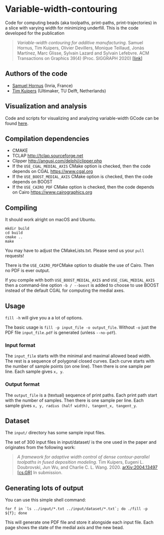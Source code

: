 # Variable-width-contouring

Code for computing beads (aka toolpaths, print-paths, print-trajectories) in a slice with varying width for minimizing underfill.
This is the code developed for the publication

> _Variable-width contouring for additive manufacturing_. Samuel Hornus, Tim Kuipers, Olivier Devillers, Monique Teillaud, Jonàs Martínez, Marc Glisse, Sylvain Lazard and Sylvain Lefebvre. ACM Transactions on Graphics 39(4) (Proc. SIGGRAPH 2020) [[link]](https://hal.inria.fr/hal-02568677)

## Authors of the code

- [Samuel Hornus](https://members.loria.fr/samuel.hornus/) (Inria, France)
- [Tim Kuipers](https://kuipers.weblog.tudelft.nl/) (Ultimaker, TU Delft, Netherlands)

## Visualization and analysis

Code and scripts for visualizing and analyzing variable-width GCode can be
found [here](https://github.com/BagelOrb/ToolpathVisualizer).

## Compilation dependencies

- CMAKE
- TCLAP http://tclap.sourceforge.net
- Clipper http://angusj.com/delphi/clipper.php
- If the ``USE_CGAL_MEDIAL_AXIS`` CMake option is checked, then the code depends on CGAL https://www.cgal.org
- If the ``USE_BOOST_MEDIAL_AXIS`` CMake option is checked, then the code depends on BOOST
- If the ``USE_CAIRO_PDF`` CMake option is checked, then the code depends on Cairo https://www.cairographics.org

## Compiling

It should work alright on macOS and Ubuntu.

	mkdir build
	cd build
	cmake ..
	make

You may have to adjust the CMakeLists.txt.
Please send us your ``pull`` requests!

There is the ``USE_CAIRO_PDF``CMake option to disable the use of Cairo. Then no PDF is ever output.

If you compile with both ``USE_BOOST_MEDIAL_AXIS`` and ``USE_CGAL_MEDIAL_AXIS`` then a command-line option ``-b / --boost`` is added to choose to use BOOST instead of the default CGAL for computing the medial axes.

## Usage

``fill -h`` will give you a a lot of options.

The basic usage is ``fill -p input_file -o output_file``.
Without  ``-o`` just the PDF file ``input_file.pdf`` is generated (unless ``--no-pdf``).

### Input format

The ``input_file`` starts with the minimal and maximal allowed bead width.
The rest is a sequence of polygonal closed curves.
Each curve starts with the number of sample points (on one line).
Then there is one sample per line.
Each sample gives ``x, y``.

### Output format

The ``output_file`` is a (textual) sequence of print paths.
Each print path start with the number of samples.
Then there is one sample per line.
Each sample gives ``x, y, radius (half width), tangent_x, tangent_y``.

## Dataset

The ``input/`` directory has some sample input files.

The set of 300 input files in input/dataset/ is the one used in the paper and
originates from the following work:

> _A framework for adaptive width control of dense contour-parallel toolpaths in fused deposition modeling_. Tim Kuipers, Eugeni L. Doubrovski, Jun Wu, and Charlie C. L. Wang. 2020. [arXiv:2004.13497 [cs.GR]](https://arxiv.org/abs/2004.13497) In submission.

## Generating lots of output

You can use this simple shell command:

	for f in `ls ../input/*.txt ../input/dataset/*.txt`; do ./fill -p ${f}; done

This will generate one PDF file and store it alongside each input file. Each page shows the state of the medial axis and the new bead.
